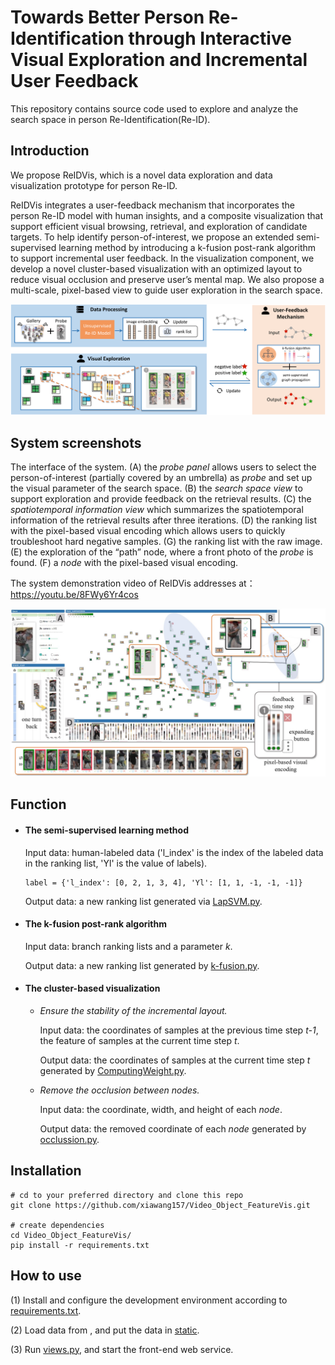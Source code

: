 # Towards Better Person Re-Identification through Interactive Visual Exploration and Incremental User Feedback

This repository contains source code used to explore and analyze the search space in person Re-Identification(Re-ID).

## Introduction

We propose ReIDVis, which is a novel data exploration and data visualization prototype for person Re-ID. 

ReIDVis integrates a user-feedback mechanism that incorporates the person Re-ID model with human insights, and a composite visualization that support efficient visual browsing, retrieval, and exploration of candidate targets. To help identify person-of-interest, we propose an extended semi-supervised learning method by introducing a k-fusion post-rank algorithm to support incremental user feedback. In the visualization component, we develop a novel cluster-based visualization with an optimized layout to reduce visual occlusion and preserve user’s mental map. We also propose a multi-scale, pixel-based view to guide user exploration in the search space.

![avatar](/pipeline.jpg)

## System screenshots

The interface of the system. (A) the *probe panel* allows users to select the person-of-interest (partially covered by an umbrella) as *probe* and set up the visual parameter of the search space. (B) the *search space view* to support exploration and provide feedback on the retrieval results. (C) the *spatiotemporal information view* which summarizes the spatiotemporal information of the retrieval results after three iterations. (D) the ranking list with the pixel-based visual encoding which allows users to quickly troubleshoot hard negative samples. (G) the ranking list with the raw image. (E) the exploration of the “path” node, where a front photo of the *probe* is found. (F) a *node* with the pixel-based visual encoding.

The system demonstration video of ReIDVis addresses at：https://youtu.be/8FWy6Yr4cos

![avatar](/overview.jpg)



## Function

- #### The semi-supervised learning method

  Input data: human-labeled data ('l_index' is the index of the labeled data in the ranking list, 'Yl' is the value of labels).

  ```
  label = {'l_index': [0, 2, 1, 3, 4], 'Yl': [1, 1, -1, -1, -1]}
  ```

  Output data: a new ranking list generated via [LapSVM.py](https://github.com/xiawang157/Video_Object_FeatureVis/blob/master/Graph_propagation/LapSVM.py).

  

- #### The k-fusion post-rank algorithm

  Input data: branch ranking lists and a parameter *k*.

  Output data: a new ranking list generated by [k-fusion.py](https://github.com/xiawang157/Video_Object_FeatureVis/blob/master/K-fusion/k-fusion.py).

- #### The cluster-based visualization

  - *Ensure the stability of the incremental layout.* 

    Input data: the coordinates of samples at the previous time step *t-1*, the feature of samples at the current time step *t*.

    Output data: the coordinates of samples at the current time step *t* generated by [ComputingWeight.py](https://github.com/xiawang157/Video_Object_FeatureVis/blob/master/Cluster_layout/ComputingWeight.py).

  - *Remove the occlusion between nodes.* 

    Input data: the coordinate, width, and height of each *node*.

    Output data: the removed coordinate of each *node* generated by [occlussion.py](https://github.com/xiawang157/Video_Object_FeatureVis/blob/master/Cluster_layout/occlussion.py).




## Installation

```
# cd to your preferred directory and clone this repo
git clone https://github.com/xiawang157/Video_Object_FeatureVis.git

# create dependencies
cd Video_Object_FeatureVis/
pip install -r requirements.txt
```



## How to use

(1) Install and configure the development environment according to [requirements.txt](https://github.com/xiawang157/Video_Object_FeatureVis/blob/master/requirements.txt).

(2) Load data from , and put the data in [static](https://github.com/xiawang157/Video_Object_FeatureVis/tree/master/static).

(3) Run [views.py](https://github.com/xiawang157/Video_Object_FeatureVis/blob/master/Video_Object_FeatureVis/views.py), and start the front-end web service.







